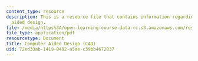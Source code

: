 ```yaml
---
content_type: resource
description: This is a resource file that contains information regarding computer
  aided design.
file: /media/https%3A/open-learning-course-data-rc.s3.amazonaws.com/res-2-005-girls-who-build-make-your-own-wearables-workshop-spring-2015/72ed33ab14198492a5aec39bb4672837_MITRES_2_005S15_IntrCAD.pdf
file_type: application/pdf
resourcetype: Document
title: Computer Aided Design (CAD)
uid: 72ed33ab-1419-8492-a5ae-c39bb4672837
---
```

